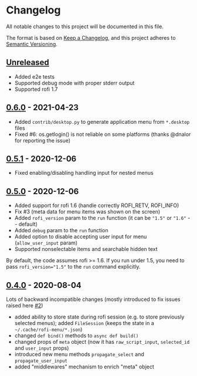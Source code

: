 # Changelog

All notable changes to this project will be documented in this file.

The format is based on [Keep a Changelog](https://keepachangelog.com/en/1.0.0/),
and this project adheres to [Semantic Versioning](https://semver.org/spec/v2.0.0.html).

## [Unreleased]
- Added e2e tests
- Supported debug mode with proper stderr output
- Supported rofi 1.7

## [0.6.0] - 2021-04-23
- Added `contrib/desktop.py` to generate application menu from `*.desktop` files
- Fixed #6: os.getlogin() is not reliable on some platforms (thanks @dnalor for reporting the issue)

## [0.5.1] - 2020-12-06
- Fixed enabling/disabling handling input for nested menus

## [0.5.0] - 2020-12-06
- Added support for rofi 1.6 (handle correctly ROFI_RETV, ROFI_INFO)
- Fix #3 (meta data for menu items was shown on the screen)
- Added `rofi_version` param to the `run` function (it can be `"1.5"` or `"1.6"` -- default)
- Added `debug` param to the `run` function
- Added option to disable accepting user input for menu (`allow_user_input` param)
- Supported nonselectable items and searchable hidden text

By default, the code assumes rofi >= 1.6. If you run under 1.5, you need to pass `rofi_version="1.5"` to the `run` command explicitly.

## [0.4.0] - 2020-08-04
Lots of backward incompatible changes (mostly introduced to fix issues raised here [#2](https://github.com/miphreal/python-rofi-menu/issues/2))

- added ability to store state during rofi session (e.g. to store previously selected menus); added `FileSession` (keeps the state in a `~/.cache/rofi-menu/*.json`)
- changed `def bind()` methods to `async def build()`
- changed props of `meta` object (now it has `raw_script_input`, `selected_id` and `user_input` props)
- introduced new menu methods `propagate_select` and `propagate_user_input`
- added "middlewares" mechanism to enrich "meta" object


[Unreleased]: https://github.com/miphreal/python-rofi-menu/compare/0.6.0...HEAD
[0.6.0]: https://github.com/miphreal/python-rofi-menu/compare/0.5.1...0.6.0
[0.5.1]: https://github.com/miphreal/python-rofi-menu/compare/0.5.0...0.5.1
[0.5.0]: https://github.com/miphreal/python-rofi-menu/compare/0.4.0...0.5.0
[0.4.0]: https://github.com/miphreal/python-rofi-menu/releases/tag/0.4.0
